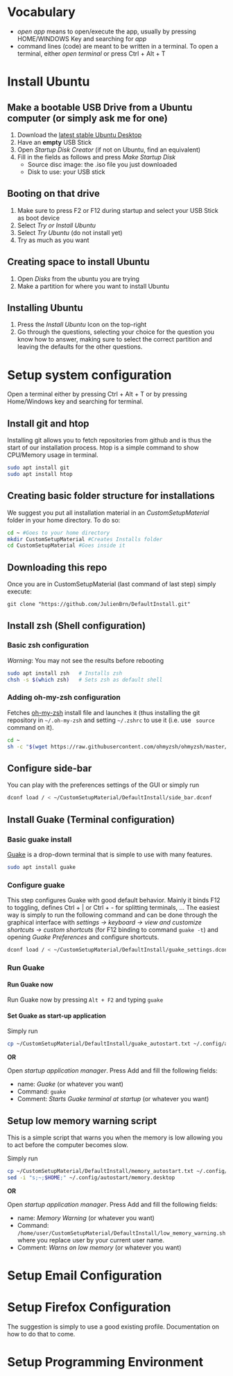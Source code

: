# Vocabulary

- *open app* means to open/execute the app, usually by pressing HOME/WINDOWS Key and searching for *app*
- command lines (code) are meant to be written in a terminal. To open a terminal, either *open terminal* or press Ctrl + Alt + T


# Install Ubuntu

## Make a bootable USB Drive from a Ubuntu computer (or simply ask me for one)

1. Download the [latest stable Ubuntu Desktop](https://ubuntu.com/download/desktop)
2. Have an __empty__ USB Stick 
3. Open *Startup Disk Creator* (if not on Ubuntu, find an equivalent)
4. Fill in the fields as follows and press *Make Startup Disk*
     - Source disc image: the .iso file you just downloaded
     - Disk to use: your USB stick

## Booting on that drive

1. Make sure to press F2 or F12 during startup and select your USB Stick as boot device
2. Select *Try or Install Ubuntu*
3. Select *Try Ubuntu* (do not install yet)
4. Try as much as you want

## Creating space to install Ubuntu

1. Open *Disks* from the ubuntu you are trying
2. Make a partition for where you want to install Ubuntu

## Installing Ubuntu

1. Press the *Install Ubuntu* Icon on the top-right
2. Go through the questions, selecting your choice for the question you know how to answer, making sure to select the correct partition and leaving the defaults for the other questions.

# Setup system configuration

Open a terminal either by pressing Ctrl + Alt + T or by pressing Home/Windows key and searching for terminal.

## Install git and htop

Installing git allows you to fetch repositories from github and is thus the start of our installation process. 
htop is a simple command to show CPU/Memory usage in terminal.

```sh
sudo apt install git
sudo apt install htop
```

## Creating basic folder structure for installations

We suggest you put all installation material in an *CustomSetupMaterial* folder in your home directory. To do so:

```sh
cd ~ #Goes to your home directory
mkdir CustomSetupMaterial #Creates Installs folder
cd CustomSetupMaterial #Goes inside it
```

## Downloading this repo

Once you are in CustomSetupMaterial (last command of last step) simply execute:

`git clone "https://github.com/JulienBrn/DefaultInstall.git"`

## Install zsh (Shell configuration)

### Basic zsh configuration
*Warning*: You may not see the results before rebooting

```sh
sudo apt install zsh   # Installs zsh
chsh -s $(which zsh)   # Sets zsh as default shell
```

### Adding oh-my-zsh configuration

Fetches [oh-my-zsh](https://github.com/ohmyzsh/ohmyzsh) install file and launches it (thus installing the git repository in `~/.oh-my-zsh` and setting `~/.zshrc` to use it (i.e. use ` source` command on it).

```sh
cd ~
sh -c "$(wget https://raw.githubusercontent.com/ohmyzsh/ohmyzsh/master/tools/install.sh -O -)"
```

## Configure side-bar

You can play with the preferences settings of the GUI or simply run

```sh
dconf load / < ~/CustomSetupMaterial/DefaultInstall/side_bar.dconf 
```


## Install Guake (Terminal configuration)

### Basic guake install

[Guake](https://github.com/Guake/guake) is a drop-down terminal that is simple to use with many features.

```sh
sudo apt install guake
```

### Configure guake

This step configures Guake with good default behavior. Mainly it binds F12 to toggling, defines Ctrl + | or Ctrl + - for splitting terminals, ...
The easiest way is simply to run the following command and can be done through the graphical interface with *settings -> keyboard -> view and customize shortcuts -> custom shortcuts* (for F12 binding to command `guake -t`) and opening *Guake Preferences* and configure shortcuts.

```sh
dconf load / < ~/CustomSetupMaterial/DefaultInstall/guake_settings.dconf
```

### Run Guake 

#### Run Guake now

Run Guake now by pressing `Alt + F2` and typing `guake`

#### Set Guake as start-up application

Simply run 

```sh
cp ~/CustomSetupMaterial/DefaultInstall/guake_autostart.txt ~/.config/autostart/guake.desktop
```
__OR__

Open *startup application manager*. Press Add and fill the following fields:

- name: *Guake* (or whatever you want)
- Command: `guake`
- Comment: *Starts Guake terminal at startup* (or whatever you want)

## Setup low memory warning script

This is a simple script that warns you when the memory is low allowing you to act before the computer becomes slow.

Simply run 

```sh
cp ~/CustomSetupMaterial/DefaultInstall/memory_autostart.txt ~/.config/autostart/memory.desktop
sed -i "s;~;$HOME;" ~/.config/autostart/memory.desktop
```
__OR__

Open *startup application manager*. Press Add and fill the following fields:

- name: *Memory Warning* (or whatever you want)
- Command: `/home/user/CustomSetupMaterial/DefaultInstall/low_memory_warning.sh` where you replace user by your current user name.
- Comment: *Warns on low memory* (or whatever you want)


# Setup Email Configuration

# Setup Firefox Configuration

The suggestion is simply to use a good existing profile. Documentation on how to do that to come.

# Setup Programming Environment


